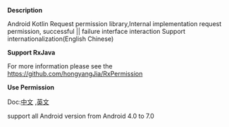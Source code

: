 **Description**

 Android Kotlin Request permission library,Internal implementation request permission, successful ||  failure interface interaction
 Support internationalization(English Chinese) 

**Support RxJava**

 For more information please see the https://github.com/hongyangJia/RxPermission

 **Use Permission**
 
 Doc:[中文](https://github.com/hongyangJia/RxKotlinPermission/tree/master/docs ) ,[英文](https://github.com/hongyangJia/RxKotlinPermission/tree/master/docs )  

 support all Android version from Android 4.0 to 7.0

  
  
  